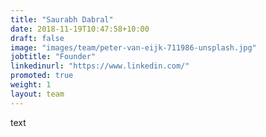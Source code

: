 ```yaml
---
title: "Saurabh Dabral"
date: 2018-11-19T10:47:58+10:00
draft: false
image: "images/team/peter-van-eijk-711986-unsplash.jpg"
jobtitle: "Founder"
linkedinurl: "https://www.linkedin.com/"
promoted: true
weight: 1
layout: team
---
```

text

